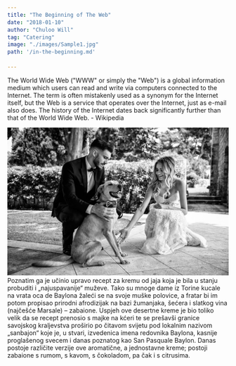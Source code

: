 ```yaml
---
title: "The Beginning of The Web"
date: "2018-01-10"
author: "Chuloo Will"
tag: "Catering"
image: "./images/Sample1.jpg"
path: '/in-the-beginning.md'

---
```

The World Wide Web ("WWW" or simply the "Web") is a global information medium which users can read and write via computers connected to the Internet. The term is often mistakenly used as a synonym for the Internet itself, but the Web is a service that operates over the Internet, just as e-mail also does. The history of the Internet dates back significantly further than that of the World Wide Web. - Wikipedia



![WeddingPet](./images/Sample1.jpg)  
Poznatim ga je učinio upravo recept za kremu od jaja koja je bila u stanju probuditi i „najuspavanije“ muževe. 
Tako su mnoge dame iz Torine kucale na vrata oca de Baylona žaleći se na svoje muške polovice, a fratar bi im potom propisao prirodni afrodizijak na bazi žumanjaka, šećera i slatkog vina (najčešće Marsale) – zabaione. Uspjeh ove desertne kreme je bio toliko velik da se recept prenosio s majke na kćeri te se prešavši granice savojskog kraljevstva proširio po čitavom svijetu pod lokalnim nazivom „sanbajon“ koje je, u stvari, izvedenica imena redovnika Baylona, ​​kasnije proglašenog svecem i danas poznatog kao San Pasquale Baylon.
Danas postoje različite verzije ove aromatične, a jednostavne kreme; 
postoji zabaione s rumom, s kavom, s čokoladom, pa čak i s citrusima.